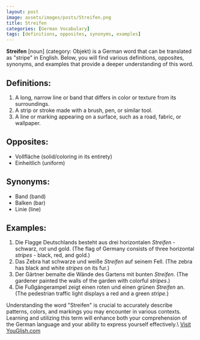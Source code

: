 ```yaml
---
layout: post
image: assets/images/posts/Streifen.png
title: Streifen
categories: [German Vocabulary]
tags: [definitions, opposites, synonyms, examples]
---
```


**Streifen** [noun] (category: Objekt) is a German word that can be translated as "stripe" in English. Below, you will find various definitions, opposites, synonyms, and examples that provide a deeper understanding of this word.

## Definitions:
1. A long, narrow line or band that differs in color or texture from its surroundings.
2. A strip or stroke made with a brush, pen, or similar tool.
3. A line or marking appearing on a surface, such as a road, fabric, or wallpaper.

## Opposites:
- Vollfläche (solid/coloring in its entirety)
- Einheitlich (uniform)

## Synonyms:
- Band (band)
- Balken (bar)
- Linie (line)

## Examples:
1. Die Flagge Deutschlands besteht aus drei horizontalen _Streifen_ - schwarz, rot und gold. (The flag of Germany consists of three horizontal _stripes_ - black, red, and gold.)
2. Das Zebra hat schwarze und weiße _Streifen_ auf seinem Fell. (The zebra has black and white _stripes_ on its fur.)
3. Der Gärtner bemalte die Wände des Gartens mit bunten _Streifen_. (The gardener painted the walls of the garden with colorful _stripes_.)
4. Die Fußgängerampel zeigt einen roten und einen grünen _Streifen_ an. (The pedestrian traffic light displays a red and a green _stripe_.)

Understanding the word "Streifen" is crucial to accurately describe patterns, colors, and markings you may encounter in various contexts. Learning and utilizing this term will enhance both your comprehension of the German language and your ability to express yourself effectively.\ <a id="yg-widget-0" class="youglish-widget" data-query="Streifen" data-lang="german" data-components="8412" data-auto-start="0" data-bkg-color="theme_light" data-title="How%20to%20pronounce%20Streifen%20in%20German"  rel="nofollow" href="https://youglish.com">Visit YouGlish.com</a><script async src="https://youglish.com/public/emb/widget.js" charset="utf-8"></script>